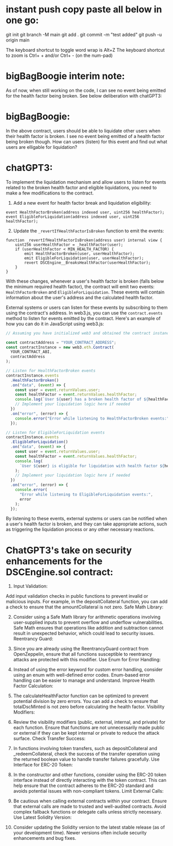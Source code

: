 # instant push copy paste all below in one go:

git init
git branch -M main
git add .
git commit -m "test added"
git push -u origin main

The keyboard shortcut to toggle word wrap is Alt+Z
The keyboard shortcut to zoom is Ctrl+ + and/or Ctrl+ - (on the num-pad)

# bigBagBoogie interim note:

As of now, when still working on the code, I can see no event being emitted for the
health factor being broken. See below deliberation with chatGPT3:

# bigBagBoogie:

In the above contract, users should be able to liquidate other users when their health factor is broken. I see no event being emitted of a health factor being broken though. How can users (listen) for this event and find out what users are elligable for liquidation?

# chatGPT3:

To implement the liquidation mechanism and allow users to listen for events related to the broken health factor and eligible liquidations, you need to make a few modifications to the contract.

1. Add a new event for health factor break and liquidation eligibility:

```solidity
event HealthFactorBroken(address indexed user, uint256 healthFactor);
event EligibleForLiquidation(address indexed user, uint256 healthFactor);
```

2. Update the `_revertIfHealthFactorIsBroken` function to emit the events:

```solidity
function _revertIfHealthFactorIsBroken(address user) internal view {
    uint256 userHealthFactor = _healthFactor(user);
    if (userHealthFactor < MIN_HEALTH_FACTOR) {
        emit HealthFactorBroken(user, userHealthFactor);
        emit EligibleForLiquidation(user, userHealthFactor);
        revert DSCEngine__BreaksHealthFactor(userHealthFactor);
    }
}
```

With these changes, whenever a user's health factor is broken (falls below the minimum required health factor), the contract will emit two events: `HealthFactorBroken` and `EligibleForLiquidation`. These events will contain information about the user's address and the calculated health factor.

External systems or users can listen for these events by subscribing to them using the contract's address. In web3.js, you can use the `contract.events` method to listen for events emitted by the contract. Here's an example of how you can do it in JavaScript using web3.js:

```javascript
// Assuming you have initialized web3 and obtained the contract instance

const contractAddress = "YOUR_CONTRACT_ADDRESS";
const contractInstance = new web3.eth.Contract(
  YOUR_CONTRACT_ABI,
  contractAddress
);

// Listen for HealthFactorBroken events
contractInstance.events
  .HealthFactorBroken()
  .on("data", (event) => {
    const user = event.returnValues.user;
    const healthFactor = event.returnValues.healthFactor;
    console.log(`User ${user} has a broken health factor of ${healthFactor}`);
    // Implement your liquidation logic here if needed
  })
  .on("error", (error) => {
    console.error("Error while listening to HealthFactorBroken events:", error);
  });

// Listen for EligibleForLiquidation events
contractInstance.events
  .EligibleForLiquidation()
  .on("data", (event) => {
    const user = event.returnValues.user;
    const healthFactor = event.returnValues.healthFactor;
    console.log(
      `User ${user} is eligible for liquidation with health factor ${healthFactor}`
    );
    // Implement your liquidation logic here if needed
  })
  .on("error", (error) => {
    console.error(
      "Error while listening to EligibleForLiquidation events:",
      error
    );
  });
```

By listening to these events, external systems or users can be notified when a user's health factor is broken, and they can take appropriate actions, such as triggering the liquidation process or any other necessary reactions.

# ChatGPT3's take on security enhancements for the DSCEngine.sol contract:

1. Input Validation:

Add input validation checks in public functions to prevent invalid or malicious inputs. For example, in the depositCollateral function, you can add a check to ensure that the amountCollateral is not zero.
Safe Math Library:

2. Consider using a Safe Math library for arithmetic operations involving user-supplied inputs to prevent overflow and underflow vulnerabilities. Safe Math ensures that operations like addition and subtraction cannot result in unexpected behavior, which could lead to security issues.
   Reentrancy Guard:

3. Since you are already using the ReentrancyGuard contract from OpenZeppelin, ensure that all functions susceptible to reentrancy attacks are protected with this modifier.
   Use Enum for Error Handling:

4. Instead of using the error keyword for custom error handling, consider using an enum with well-defined error codes. Enum-based error handling can be easier to manage and understand.
   Improve Health Factor Calculation:

5. The calculateHealthFactor function can be optimized to prevent potential division by zero errors. You can add a check to ensure that totalDscMinted is not zero before calculating the health factor.
   Visibility Modifiers:

6. Review the visibility modifiers (public, external, internal, and private) for each function. Ensure that functions are not unnecessarily made public or external if they can be kept internal or private to reduce the attack surface.
   Check Transfer Success:

7. In functions involving token transfers, such as depositCollateral and \_redeemCollateral, check the success of the transfer operation using the returned boolean value to handle transfer failures gracefully.
   Use Interface for ERC-20 Token:

8. In the constructor and other functions, consider using the ERC-20 token interface instead of directly interacting with the token contract. This can help ensure that the contract adheres to the ERC-20 standard and avoids potential issues with non-compliant tokens.
   Limit External Calls:

9. Be cautious when calling external contracts within your contract. Ensure that external calls are made to trusted and well-audited contracts. Avoid complex fallback functions or delegate calls unless strictly necessary.
   Use Latest Solidity Version:

10. Consider updating the Solidity version to the latest stable release (as of your development time). Newer versions often include security enhancements and bug fixes.
